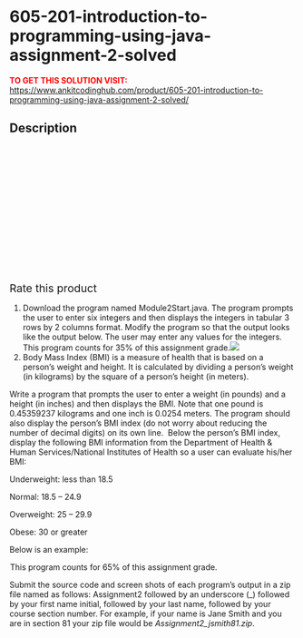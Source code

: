 # 605-201-introduction-to-programming-using-java-assignment-2-solved



**<span style='color:red'>TO GET THIS SOLUTION VISIT:</span>** https://www.ankitcodinghub.com/product/605-201-introduction-to-programming-using-java-assignment-2-solved/

<h2>Description</h2>



<div class="kk-star-ratings kksr-auto kksr-align-center kksr-valign-top" data-payload="{&quot;align&quot;:&quot;center&quot;,&quot;id&quot;:&quot;11036&quot;,&quot;slug&quot;:&quot;default&quot;,&quot;valign&quot;:&quot;top&quot;,&quot;ignore&quot;:&quot;&quot;,&quot;reference&quot;:&quot;auto&quot;,&quot;class&quot;:&quot;&quot;,&quot;count&quot;:&quot;0&quot;,&quot;legendonly&quot;:&quot;&quot;,&quot;readonly&quot;:&quot;&quot;,&quot;score&quot;:&quot;0&quot;,&quot;starsonly&quot;:&quot;&quot;,&quot;best&quot;:&quot;5&quot;,&quot;gap&quot;:&quot;4&quot;,&quot;greet&quot;:&quot;Rate this product&quot;,&quot;legend&quot;:&quot;0\/5 - (0 votes)&quot;,&quot;size&quot;:&quot;24&quot;,&quot;title&quot;:&quot;605.201  Introduction to Programming Using Java Assignment 2 Solved&quot;,&quot;width&quot;:&quot;0&quot;,&quot;_legend&quot;:&quot;{score}\/{best} - ({count} {votes})&quot;,&quot;font_factor&quot;:&quot;1.25&quot;}">
            
<div class="kksr-stars">
    
<div class="kksr-stars-inactive">
            <div class="kksr-star" data-star="1" style="padding-right: 4px">
            

<div class="kksr-icon" style="width: 24px; height: 24px;"></div>
        </div>
            <div class="kksr-star" data-star="2" style="padding-right: 4px">
            

<div class="kksr-icon" style="width: 24px; height: 24px;"></div>
        </div>
            <div class="kksr-star" data-star="3" style="padding-right: 4px">
            

<div class="kksr-icon" style="width: 24px; height: 24px;"></div>
        </div>
            <div class="kksr-star" data-star="4" style="padding-right: 4px">
            

<div class="kksr-icon" style="width: 24px; height: 24px;"></div>
        </div>
            <div class="kksr-star" data-star="5" style="padding-right: 4px">
            

<div class="kksr-icon" style="width: 24px; height: 24px;"></div>
        </div>
    </div>
    
<div class="kksr-stars-active" style="width: 0px;">
            <div class="kksr-star" style="padding-right: 4px">
            

<div class="kksr-icon" style="width: 24px; height: 24px;"></div>
        </div>
            <div class="kksr-star" style="padding-right: 4px">
            

<div class="kksr-icon" style="width: 24px; height: 24px;"></div>
        </div>
            <div class="kksr-star" style="padding-right: 4px">
            

<div class="kksr-icon" style="width: 24px; height: 24px;"></div>
        </div>
            <div class="kksr-star" style="padding-right: 4px">
            

<div class="kksr-icon" style="width: 24px; height: 24px;"></div>
        </div>
            <div class="kksr-star" style="padding-right: 4px">
            

<div class="kksr-icon" style="width: 24px; height: 24px;"></div>
        </div>
    </div>
</div>
                

<div class="kksr-legend" style="font-size: 19.2px;">
            <span class="kksr-muted">Rate this product</span>
    </div>
    </div>
<ol>
<li>Download the program named Module2Start.java. The program prompts the user to enter six integers and then displays the integers in tabular 3 rows by 2 columns format. Modify the program so that the output looks like the output below. The user may enter any values for the integers. This program counts for 35% of this assignment grade.<img data-recalc-dims="1" decoding="async" class="aligncenter lazyloading" data-src="https://i0.wp.com/www.ankitcodinghub.com/wp-content/uploads/2018/07/842.png?w=980&amp;ssl=1" src="https://i0.wp.com/www.ankitcodinghub.com/wp-content/uploads/2018/07/842.png?w=980&amp;ssl=1"></li>
<li>Body Mass Index (BMI) is a measure of health that is based on a person’s weight and height. It is calculated by dividing a person’s weight (in kilograms) by the square of a person’s height (in meters).</li>
</ol>
Write a program that prompts the user to enter a weight (in pounds) and a height (in inches) and then displays the BMI. Note that one pound is 0.45359237 kilograms and one inch is 0.0254 meters. The program should also display the person’s BMI index (do not worry about reducing the number of decimal digits) on its own line.&nbsp; Below the person’s BMI index, display the following BMI information from the Department of Health &amp; Human Services/National Institutes of Health so a user can evaluate his/her BMI:

Underweight: less than 18.5

Normal: 18.5 – 24.9

Overweight: 25 – 29.9

Obese: 30 or greater

Below is an example:

<img data-recalc-dims="1" decoding="async" class="aligncenter lazyload" data-src="https://i0.wp.com/www.ankitcodinghub.com/wp-content/uploads/2018/07/272.png?w=980&amp;ssl=1" src="data:image/gif;base64,R0lGODlhAQABAAAAACH5BAEKAAEALAAAAAABAAEAAAICTAEAOw==">This program counts for 65% of this assignment grade.

Submit the source code and screen shots of each program’s output in a zip file named as follows: Assignment2 followed by an underscore (_) followed by your first name initial, followed by your last name, followed by your course section number. For example, if your name is Jane Smith and you are in section 81 your zip file would be <em>Assignment2_jsmith81.zip</em>.
